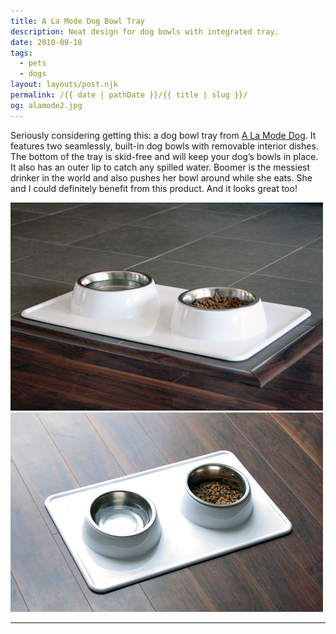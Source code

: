 ```yaml
---
title: A La Mode Dog Bowl Tray
description: Neat design for dog bowls with integrated tray.
date: 2010-09-18
tags: 
  - pets
  - dogs
layout: layouts/post.njk
permalink: /{{ date | pathDate }}/{{ title | slug }}/
og: alamode2.jpg
---
```


Seriously considering getting this: a dog bowl tray from [A La Mode Dog](http://www.alamodedog.com/). It features two seamlessly, built-in dog bowls with removable interior dishes. The bottom of the tray is skid-free and will keep your dog’s bowls in place. It also has an outer lip to catch any spilled water. Boomer is the messiest drinker in the world and also pushes her bowl around while she eats. She and I could definitely benefit from this product. And it looks great too!

![](/img/alamode1.jpg)![](/img/alamode2.jpg)

---
